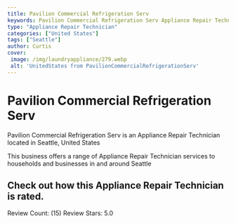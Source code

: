 ```yaml
---
title: Pavilion Commercial Refrigeration Serv
keywords: Pavilion Commercial Refrigeration Serv Appliance Repair Technician Seattle United States 
type: "Appliance Repair Technician"
categories: ["United States"]
tags: ["Seattle"]
author: Curtis
cover:
 image: /img/laundryappliance/279.webp
 alt: 'UnitedStates from PavilionCommercialRefrigerationServ'
---
```


# Pavilion Commercial Refrigeration Serv
Pavilion Commercial Refrigeration Serv is an Appliance Repair Technician located in Seattle, United States

This business offers a range of Appliance Repair Technician services to households and businesses in and around Seattle

## Check out how this Appliance Repair Technician is rated.
Review Count: (15)
Review Stars: 5.0
